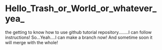 # Hello_Trash_or_World_or_whatever_yea_
the getting to know how to use github tutorial repository........I can follow instructions!
So...Yeah....I can make a branch now!
And sometime soon it will merge with the whole!
